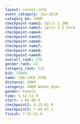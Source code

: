 ```yaml
---
layout: runner-info 
event_category: jbu-2019 
category_km: 30KM 
checkpoint-name2: Split 1 SMK 
checkpoint-name3: Split 2 E Farm 
checkpoint-name4: 
checkpoint-name5: 
checkpoint-name6: 
checkpoint-name7: 
checkpoint-name8: 
checkpoint-name9: 
overall_rank: 276
gender_rank: 42
category_rank: 131
bib: 33040
name: LEW CHUI PING
distance: 30KM
category: 30KM Women Open
gender: Female
time: 5-52-51.9
start: 2-00-00.0
checkpoint2: 4-25-02.9
checkpoint3: 7-04-07.1
finish: 7-52-51.9
---
```

